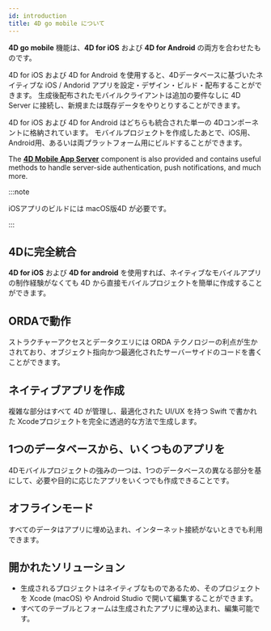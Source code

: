 ```yaml
---
id: introduction
title: 4D go mobile について
---
```




**4D go mobile** 機能は、**4D for iOS** および **4D for Android** の両方を合わせたものです。

4D for iOS および 4D for Android を使用すると、4Dデータベースに基づいたネイティブな iOS / Andorid アプリを設定・デザイン・ビルド・配布することができます。 生成後配布されたモバイルクライアントは追加の要件なしに 4D Server に接続し、新規または既存データをやりとりすることができます。

4D for iOS および 4D for Android はどちらも統合された単一の 4Dコンポーネントに格納されています。 モバイルプロジェクトを作成したあとで、iOS用、Android用、あるいは両プラットフォーム用にビルドすることができます。

The [**4D Mobile App Server**](https://github.com/4d/4D-Mobile-App-Server#4d-mobile-app-server) component is also provided and contains useful methods to handle server-side authentication, push notifications, and much more.

:::note

iOSアプリのビルドには macOS版4D が必要です。

:::


## 4Dに完全統合

**4D for iOS** および **4D for android** を使用すれば、ネイティブなモバイルアプリの制作経験がなくても 4D から直接モバイルプロジェクトを簡単に作成することができます。

## ORDAで動作

ストラクチャーアクセスとデータクエリには ORDA テクノロジーの利点が生かされており、オブジェクト指向かつ最適化されたサーバーサイドのコードを書くことができます。

## ネイティブアプリを作成

複雑な部分はすべて 4D が管理し、最適化された UI/UX を持つ Swift で書かれた Xcodeプロジェクトを完全に透過的な方法で生成します。

## 1つのデータベースから、いくつものアプリを

4Dモバイルプロジェクトの強みの一つは、1つのデータベースの異なる部分を基にして、必要や目的に応じたアプリをいくつでも作成できることです。

## オフラインモード

すべてのデータはアプリに埋め込まれ、インターネット接続がないときでも利用できます。

## 開かれたソリューション

* 生成されるプロジェクトはネイティブなものであるため、そのプロジェクトを Xcode (macOS) や Android Studio で開いて編集することができます。
* すべてのテーブルとフォームは生成されたアプリに埋め込まれ、編集可能です。
